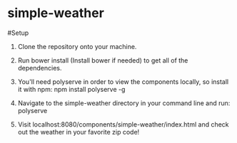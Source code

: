 # simple-weather

#Setup

1) Clone the repository onto your machine.

2) Run bower install (Install bower if needed) to get all of the dependencies.

3) You'll need polyserve in order to view the components locally, so install it with npm: npm install polyserve -g

4) Navigate to the simple-weather directory in your command line and run: polyserve

5) Visit localhost:8080/components/simple-weather/index.html and check out the weather in your favorite zip code!
